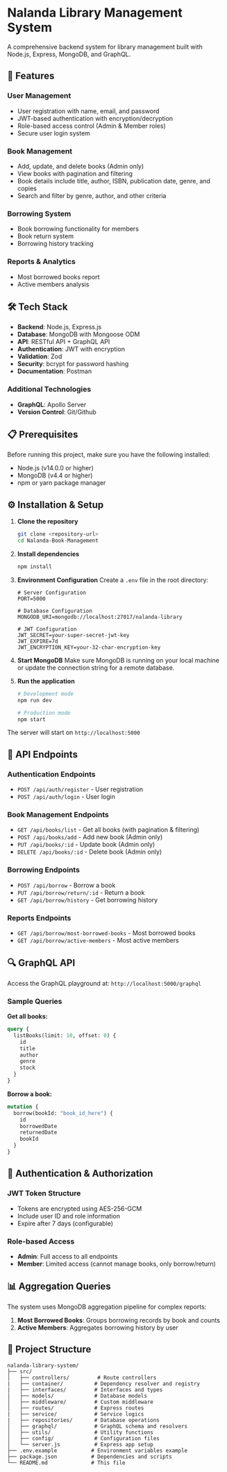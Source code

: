 # Nalanda Library Management System

A comprehensive backend system for library management built with Node.js, Express, MongoDB, and GraphQL.

## 🚀 Features

### User Management
- User registration with name, email, and password
- JWT-based authentication with encryption/decryption
- Role-based access control (Admin & Member roles)
- Secure user login system

### Book Management
- Add, update, and delete books (Admin only)
- View books with pagination and filtering
- Book details include title, author, ISBN, publication date, genre, and copies
- Search and filter by genre, author, and other criteria

### Borrowing System
- Book borrowing functionality for members
- Book return system
- Borrowing history tracking

### Reports & Analytics
- Most borrowed books report
- Active members analysis

## 🛠️ Tech Stack

- **Backend**: Node.js, Express.js
- **Database**: MongoDB with Mongoose ODM
- **API**: RESTful API + GraphQL API
- **Authentication**: JWT with encryption
- **Validation**: Zod
- **Security**: bcrypt for password hashing
- **Documentation**: Postman

### Additional Technologies
- **GraphQL**: Apollo Server
- **Version Control**: Git/Github

## 📋 Prerequisites

Before running this project, make sure you have the following installed:

- Node.js (v14.0.0 or higher)
- MongoDB (v4.4 or higher)
- npm or yarn package manager

## ⚙️ Installation & Setup

1. **Clone the repository**
   ```bash
   git clone <repository-url>
   cd Nalanda-Book-Management
   ```

2. **Install dependencies**
   ```bash
   npm install
   ```

3. **Environment Configuration**
   Create a `.env` file in the root directory:
   ```env
   # Server Configuration
   PORT=5000

   # Database Configuration
   MONGODB_URI=mongodb://localhost:27017/nalanda-library
   
   # JWT Configuration
   JWT_SECRET=your-super-secret-jwt-key
   JWT_EXPIRE=7d
   JWT_ENCRYPTION_KEY=your-32-char-encryption-key
   
   ```

4. **Start MongoDB**
   Make sure MongoDB is running on your local machine or update the connection string for a remote database.

5. **Run the application**
   ```bash
   # Development mode
   npm run dev

   # Production mode
   npm start
   ```

The server will start on `http://localhost:5000`

## 🔗 API Endpoints

### Authentication Endpoints
- `POST /api/auth/register` - User registration
- `POST /api/auth/login` - User login

### Book Management Endpoints
- `GET /api/books/list` - Get all books (with pagination & filtering)
- `POST /api/books/add` - Add new book (Admin only)
- `PUT /api/books/:id` - Update book (Admin only)
- `DELETE /api/books/:id` - Delete book (Admin only)

### Borrowing Endpoints
- `POST /api/borrow` - Borrow a book
- `PUT /api/borrow/return/:id` - Return a book
- `GET /api/borrow/history` - Get borrowing history

### Reports Endpoints
- `GET /api/borrow/most-borrowed-books` - Most borrowed books
- `GET /api/borrow/active-members` - Most active members

## 🔍 GraphQL API

Access the GraphQL playground at: `http://localhost:5000/graphql`

### Sample Queries

**Get all books:**
```graphql
query {
  listBooks(limit: 10, offset: 0) {
    id
    title
    author
    genre
    stock
  }
}
```

**Borrow a book:**
```graphql
mutation {
  borrow(bookId: "book_id_here") {
    id
    borrowedDate
    returnedDate
    bookId
  }
}
```

## 🔐 Authentication & Authorization

### JWT Token Structure
- Tokens are encrypted using AES-256-GCM
- Include user ID and role information
- Expire after 7 days (configurable)

### Role-based Access
- **Admin**: Full access to all endpoints
- **Member**: Limited access (cannot manage books, only borrow/return)

## 📊 Aggregation Queries

The system uses MongoDB aggregation pipeline for complex reports:

1. **Most Borrowed Books**: Groups borrowing records by book and counts
2. **Active Members**: Aggregates borrowing history by user
   

## 📁 Project Structure

```
nalanda-library-system/
├── src/
│   ├── controllers/         # Route controllers
|   ├── container/          # Dependency resolver and registry
|   ├── interfaces/         # Interfaces and types
│   ├── models/             # Database models
│   ├── middleware/         # Custom middleware
│   ├── routes/             # Express routes
|   ├── service/            # Service logics
|   ├── repositories/       # Database operations
│   ├── graphql/            # GraphQL schema and resolvers
│   ├── utils/              # Utility functions
│   ├── config/             # Configuration files
│   └── server.js           # Express app setup
├── .env.example           # Environment variables example
├── package.json           # Dependencies and scripts
└── README.md              # This file
```
